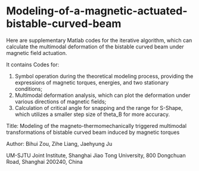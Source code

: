 # Modeling-of-a-magnetic-actuated-bistable-curved-beam

Here are supplementary Matlab codes for the iterative algorithm, which can calculate the multimodal deformation of the bistable curved beam under magnetic field actuation.

It contains Codes for:
1. Symbol operation during the theoretical modeling process, providing the expressions of magnetic torques, energies, and two stationary conditions;
2. Multimodal deformation analysis, which can plot the deformation under various directions of magnetic fields;
3. Calculation of critical angle for snapping and the range for S-Shape, which utilizes a smaller step size of theta_B for more accuracy. 



Title:
Modeling of the magneto-thermomechanically triggered multimodal transformations of bistable curved beam induced by magnetic torques

Author:
Bihui Zou, Zihe Liang, Jaehyung Ju

UM-SJTU Joint Institute, Shanghai Jiao Tong University, 800 Dongchuan Road, Shanghai 200240, China

